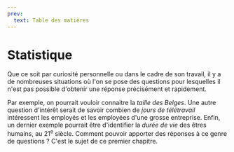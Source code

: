 ```yaml
---
prev:
  text: Table des matières
---
```


# Statistique

Que ce soit par curiosité personnelle ou dans le cadre de son travail, il y a de nombreuses situations où l'on se pose des questions pour lesquelles il n'est pas possible d'obtenir une réponse précisément et rapidement.

Par exemple, on pourrait vouloir connaitre la *taille des Belges*. Une autre question d'intérêt serait de savoir combien de *jours de télétravail* intéressent les employés et les employées d'une grosse entreprise. Enfin, un dernier exemple pourrait être d'identifier la *durée de vie* des êtres humains, au 21<sup>e</sup> siècle. Comment pouvoir apporter des réponses à ce genre de questions ? C'est le sujet de ce premier chapitre.
